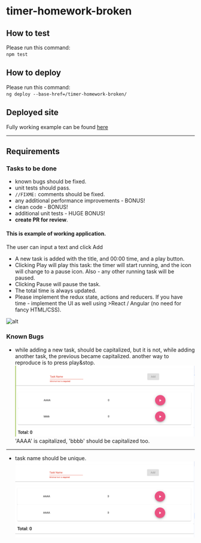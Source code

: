 # timer-homework-broken

## How to test

Please run this command:  
`npm test`

## How to deploy

Please run this command:  
`ng deploy --base-href=/timer-homework-broken/`

## Deployed site

Fully working example can be found [here](https://arielbar.github.io/timer-homework-broken/)

---

## Requirements

### Tasks to be done

- known bugs should be fixed.
- unit tests should pass.
- `//FIXME:` comments should be fixed.
- any additional performance improvements - BONUS!
- clean code - BONUS!
- additional unit tests - HUGE BONUS!
- **create PR for review**.

#### This is example of working application.

The user can input a text and click Add

- A new task is added with the title, and 00:00 time, and a play button.
- Clicking Play will play this task: the timer will start running, and the icon will change to a pause icon.
  Also - any other running task will be paused.
- Clicking Pause will pause the task.
- The total time is always updated.
- Please implement the redux state, actions and reducers. If you have time - implement the UI as well using >React / Angular (no need for fancy HTML/CSS).

![alt](https://cloud.githubusercontent.com/assets/889418/23171775/299f5252-f85c-11e6-8f1c-5e66037bf5fa.png)

### Known Bugs

- while adding a new task, should be capitalized, but it is not, while adding another task, the previous became capitalized. another way to reproduce is to press play&stop.
  ![](./docs/bug%201.png)
  'AAAA' is capitalized, 'bbbb' should be capitalized too.

---

- task name should be unique.
  ![](./docs/bug%202.png)
